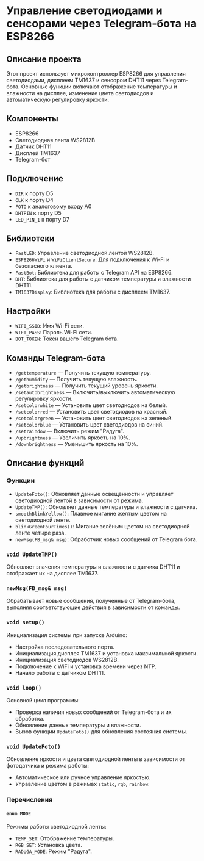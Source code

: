 # Управление светодиодами и сенсорами через Telegram-бота на ESP8266

## Описание проекта
Этот проект использует микроконтроллер ESP8266 для управления светодиодами, дисплеем TM1637 и сенсором DHT11 через Telegram-бота. Основные функции включают отображение температуры и влажности на дисплее, изменение цвета светодиодов и автоматическую регулировку яркости.

## Компоненты

- ESP8266
- Светодиодная лента WS2812B
- Датчик DHT11
- Дисплей TM1637
- Telegram-бот

## Подключение

- `DIR` к порту D5
- `CLK` к порту D4
- `FOTO` к аналоговому входу A0
- `DHTPIN` к порту D5
- `LED_PIN_1` к порту D7

## Библиотеки

- `FastLED`: Управление светодиодной лентой WS2812B.
- `ESP8266WiFi` и `WiFiClientSecure`: Для подключения к Wi-Fi и безопасного клиента.
- `FastBot`: Библиотека для работы с Telegram API на ESP8266.
- `DHT`: Библиотека для работы с датчиком температуры и влажности DHT11.
- `TM1637Display`: Библиотека для работы с дисплеем TM1637.


## Настройки

- `WIFI_SSID`: Имя Wi-Fi сети.
- `WIFI_PASS`: Пароль Wi-Fi сети.
- `BOT_TOKEN`: Токен вашего Telegram бота.


## Команды Telegram-бота

- `/gettemperature` — Получить текущую температуру.
- `/gethumidity` — Получить текущую влажность.
- `/getbrightness` — Получить текущий уровень яркости.
- `/setautobrightness` — Включить/выключить автоматическую регулировку яркости.
- `/setcolorwhite` — Установить цвет светодиодов на белый.
- `/setcolorred` — Установить цвет светодиодов на красный.
- `/setcolorgreen` — Установить цвет светодиодов на зеленый.
- `/setcolorblue` — Установить цвет светодиодов на синий.
- `/setraindow` — Включить режим "Радуга".
- `/upbrightness` — Увеличить яркость на 10%.
- `/downbrightness` — Уменьшить яркость на 10%.

## Описание функций

### Функции

- `UpdateFoto()`: Обновляет данные освещённости и управляет светодиодной лентой в зависимости от режима.
- `UpdateTMP()`: Обновляет данные температуры и влажности с датчика.
- `smoothBlinkYellow()`: Плавное мигание желтым цветом на светодиодной ленте.
- `blinkGreenFourTimes()`: Мигание зелёным цветом на светодиодной ленте четыре раза.
- `newMsg(FB_msg& msg)`: Обработчик новых сообщений от Telegram бота.

### `void UpdateTMP()`

Обновляет значения температуры и влажности с датчика DHT11 и отображает их на дисплее TM1637.

### `newMsg(FB_msg& msg)`

Обрабатывает новые сообщения, полученные от Telegram-бота, выполняя соответствующие действия в зависимости от команды.

### `void setup()`

Инициализация системы при запуске Arduino:
- Настройка последовательного порта.
- Инициализация дисплея TM1637 и установка максимальной яркости.
- Инициализация светодиодов WS2812B.
- Подключение к WiFi и установка времени через NTP.
- Начало работы с датчиком DHT11.

### `void loop()`

Основной цикл программы:
- Проверка наличия новых сообщений от Telegram-бота и их обработка.
- Обновление данных температуры и влажности.
- Вызов функции `UpdateFoto()` для обновления состояния системы.

### `void UpdateFoto()`

Обновление яркости и цвета светодиодной ленты в зависимости от фотодатчика и режима работы:
- Автоматическое или ручное управление яркостью.
- Управление цветом в режимах `static`, `rgb`, `rainbow`.

### Перечисления

#### `enum MODE`

Режимы работы светодиодной ленты:
- `TEMP_SET`: Отображение температуры.
- `RGB_SET`: Установка цвета.
- `RADUGA_MODE`: Режим "Радуга".
